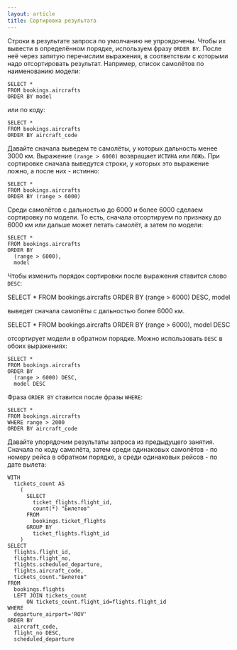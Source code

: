 ```yaml
---
layout: article
title: Сортировка результата
---
```

Строки в результате запроса по умолчанию не упроядочены. Чтобы их вывести в определённом порядке, используем фразу `ORDER BY`. После неё через запятую перечислим выражения, в соответствии с которыми надо отсортировать результат. Например, список самолётов по наименованию модели:

    SELECT *
    FROM bookings.aircrafts
    ORDER BY model

или по коду:

    SELECT *
    FROM bookings.aircrafts
    ORDER BY aircraft_code

Давайте сначала выведем те самолёты, у которых дальность менее 3000 км. Выражение `(range > 6000)` возвращает `ИСТИНА` или `ЛОЖЬ`. При сортировке сначала выведутся строки, у которых это выражение ложно, а после них - истинно:

    SELECT *
    FROM bookings.aircrafts
    ORDER BY (range > 6000)

Среди самолётов с дальностью до 6000 и более 6000 сделаем сортировку по модели. То есть, сначала отсортируем по признаку до 6000 км или дальше может летать самолёт, а затем по модели:

    SELECT *
    FROM bookings.aircrafts
    ORDER BY
      (range > 6000),
      model

Чтобы изменить порядок сортировки после выражения ставится слово `DESC`:

  SELECT *
  FROM bookings.aircrafts
  ORDER BY
    (range > 6000) DESC,
    model

выведет сначала самолёты с дальностью более 6000 км.

  SELECT *
  FROM bookings.aircrafts
  ORDER BY
    (range > 6000),
    model DESC

отсортирует модели в обратном порядке. Можно использовать `DESC` в обоих выражениях:

    SELECT *
    FROM bookings.aircrafts
    ORDER BY
      (range > 6000) DESC,
      model DESC

Фраза `ORDER BY` ставится после фразы `WHERE`:

    SELECT *
    FROM bookings.aircrafts
    WHERE range > 2000
    ORDER BY aircraft_code

Давайте упорядочим результаты запроса из предыдущего занятия. Сначала по коду самолёта, затем среди одинаковых самолётов - по номеру рейса в обратном порядке, а среди одинаковых рейсов - по дате вылета:

    WITH
      tickets_count AS
        (
          SELECT
            ticket_flights.flight_id,
            count(*) "Билетов"
          FROM
            bookings.ticket_flights
          GROUP BY
            ticket_flights.flight_id
        )
    SELECT
      flights.flight_id,
      flights.flight_no,
      flights.scheduled_departure,
      flights.aircraft_code,
      tickets_count."Билетов"
    FROM
      bookings.flights
      LEFT JOIN tickets_count
          ON tickets_count.flight_id=flights.flight_id
    WHERE
      departure_airport='ROV'
    ORDER BY
      aircraft_code,
      flight_no DESC,
      scheduled_departure
